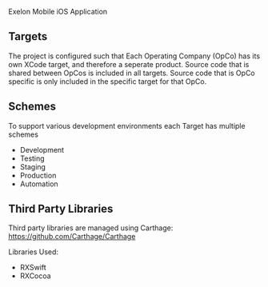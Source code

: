 Exelon Mobile iOS Application


Targets
------------

The project is configured such that Each Operating Company (OpCo) has its own
XCode target, and therefore a seperate product. Source code that is shared between
OpCos is included in all targets. Source code that is OpCo specific is only
included in the specific target for that OpCo.

Schemes
----------------

To support various development environments each Target has multiple schemes
- Development
- Testing
- Staging
- Production
- Automation

Third Party Libraries
----------------------

Third party libraries are managed using Carthage: https://github.com/Carthage/Carthage

Libraries Used:
- RXSwift
- RXCocoa
